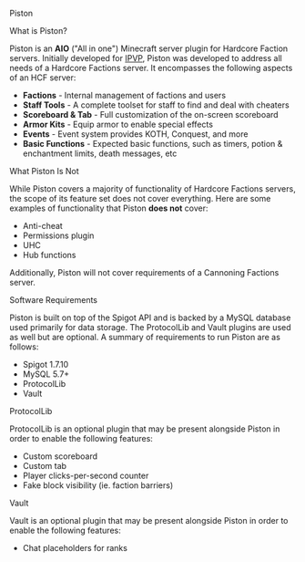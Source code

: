Piston

[//]: <> (metadata keys, messages, commands)

What is Piston?

Piston is an <b>AIO</b> ("All in one") Minecraft server plugin for Hardcore Faction servers. Initially developed for [IPVP](ipvp.org), Piston was developed to address all needs of a Hardcore Factions server. It encompasses the following aspects of an HCF server:
* <b>Factions</b> - Internal management of factions and users
* <b>Staff Tools</b> - A complete toolset for staff to find and deal with cheaters 
* <b>Scoreboard & Tab</b> - Full customization of the on-screen scoreboard
* <b>Armor Kits</b> - Equip armor to enable special effects 
* <b>Events</b> - Event system provides KOTH, Conquest, and more
* <b>Basic Functions</b> - Expected basic functions, such as timers, potion & enchantment limits, death messages, etc 

What Piston Is Not

While Piston covers a majority of functionality of Hardcore Factions servers, the scope of its feature set does not cover everything. Here are some examples of functionality that Piston <b>does not</b> cover:
* Anti-cheat
* Permissions plugin
* UHC
* Hub functions

Additionally, Piston will not cover requirements of a Cannoning Factions server. 

Software Requirements

Piston is built on top of the Spigot API and is backed by a MySQL database used primarily for data storage. The ProtocolLib and Vault plugins are used as well but are optional. A summary of requirements to run Piston are as follows:
* Spigot 1.7.10
* MySQL 5.7+
* ProtocolLib
* Vault

ProtocolLib

ProtocolLib is an optional plugin that may be present alongside Piston in order to enable the following features:
* Custom scoreboard
* Custom tab
* Player clicks-per-second counter
* Fake block visibility (ie. faction barriers)

Vault

Vault is an optional plugin that may be present alongside Piston in order to enable the following features:
* Chat placeholders for ranks